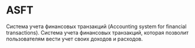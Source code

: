 # ASFT
Система учета финансовых транзакций (Accounting system for financial transactions). Система учета финансовых транзакций, которая позволит пользователям вести учет своих доходов и расходов.
